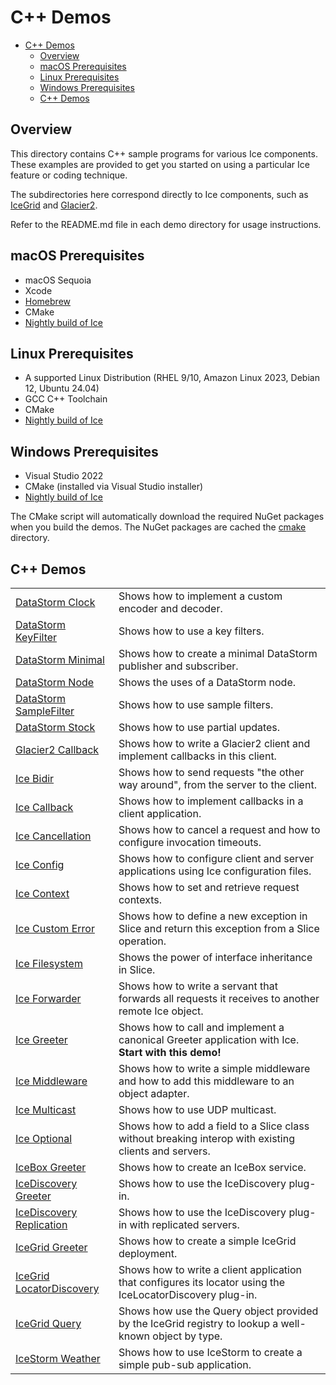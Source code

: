 # C++ Demos

- [C++ Demos](#c-demos)
  - [Overview](#overview)
  - [macOS Prerequisites](#macos-prerequisites)
  - [Linux Prerequisites](#linux-prerequisites)
  - [Windows Prerequisites](#windows-prerequisites)
  - [C++ Demos](#c-demos-1)

## Overview

This directory contains C++ sample programs for various Ice components. These examples
are provided to get you started on using a particular Ice feature or coding technique.

The subdirectories here correspond directly to Ice components, such as
[IceGrid](./IceGrid) and [Glacier2](./Glacier2).

Refer to the README.md file in each demo directory for usage instructions.

## macOS Prerequisites

- macOS Sequoia
- Xcode
- [Homebrew](https://brew.sh)
- CMake
- [Nightly build of Ice](https://github.com/zeroc-ice/ice/blob/main/NIGHTLY.md#macos)

## Linux Prerequisites

- A supported Linux Distribution (RHEL 9/10, Amazon Linux 2023, Debian 12, Ubuntu 24.04)
- GCC C++ Toolchain
- CMake
- [Nightly build of Ice](https://github.com/zeroc-ice/ice/blob/main/NIGHTLY.md#linux)

## Windows Prerequisites

- Visual Studio 2022
- CMake (installed via Visual Studio installer)
- [Nightly build of Ice](https://github.com/zeroc-ice/ice/blob/main/NIGHTLY.md#windows)

The CMake script will automatically download the required NuGet packages when you
build the demos. The NuGet packages are cached the [cmake](./cmake) directory.

## C++ Demos

|                                                         |                                                                                                            |
| ------------------------------------------------------- | ---------------------------------------------------------------------------------------------------------- |
| [DataStorm Clock](./DataStorm/clock/)                   | Shows how to implement a custom encoder and decoder.                                                       |
| [DataStorm KeyFilter](./DataStorm/keyFilter/)           | Shows how to use a key filters.                                                                            |
| [DataStorm Minimal](./DataStorm/minimal/)               | Shows how to create a minimal DataStorm publisher and subscriber.                                          |
| [DataStorm Node](./DataStorm/node/)                     | Shows the uses of a DataStorm node.                                                                        |
| [DataStorm SampleFilter](./DataStorm/sampleFilter/)     | Shows how to use sample filters.                                                                           |
| [DataStorm Stock](./DataStorm/stock/)                   | Shows how to use partial updates.                                                                          |
| [Glacier2 Callback](./Glacier2/callback/)               | Shows how to write a Glacier2 client and implement callbacks in this client.                               |
| [Ice Bidir](./Ice/bidir/)                               | Shows how to send requests "the other way around", from the server to the client.                          |
| [Ice Callback](./Ice/callback/)                         | Shows how to implement callbacks in a client application.                                                  |
| [Ice Cancellation](./Ice/cancellation/)                 | Shows how to cancel a request and how to configure invocation timeouts.                                    |
| [Ice Config](./Ice/config/)                             | Shows how to configure client and server applications using Ice configuration files.                       |
| [Ice Context](./Ice/context/)                           | Shows how to set and retrieve request contexts.                                                            |
| [Ice Custom Error](./Ice/customError/)                  | Shows how to define a new exception in Slice and return this exception from a Slice operation.             |
| [Ice Filesystem](./Ice/filesystem/)                     | Shows the power of interface inheritance in Slice.                                                         |
| [Ice Forwarder](./Ice/forwarder/)                       | Shows how to write a servant that forwards all requests it receives to another remote Ice object.          |
| [Ice Greeter](./Ice/greeter/)                           | Shows how to call and implement a canonical Greeter application with Ice. **Start with this demo!**        |
| [Ice Middleware](./Ice/middleware/)                     | Shows how to write a simple middleware and how to add this middleware to an object adapter.                |
| [Ice Multicast](./Ice/multicast/)                       | Shows how to use UDP multicast.                                                                            |
| [Ice Optional](./Ice/optional/)                         | Shows how to add a field to a Slice class without breaking interop with existing clients and servers.      |
| [IceBox Greeter](./IceBox/greeter/)                     | Shows how to create an IceBox service.                                                                     |
| [IceDiscovery Greeter](./IceDiscovery/greeter)          | Shows how to use the IceDiscovery plug-in.                                                                 |
| [IceDiscovery Replication](./IceDiscovery/replication/) | Shows how to use the IceDiscovery plug-in with replicated servers.                                         |
| [IceGrid Greeter](./IceGrid/greeter/)                   | Shows how to create a simple IceGrid deployment.                                                           |
| [IceGrid LocatorDiscovery](./IceGrid/locatorDiscovery/) | Shows how to write a client application that configures its locator using the IceLocatorDiscovery plug-in. |
| [IceGrid Query](./IceGrid/query/)                       | Shows how use the Query object provided by the IceGrid registry to lookup a well-known object by type.     |
| [IceStorm Weather](./IceStorm/weather/)                 | Shows how to use IceStorm to create a simple pub-sub application.                                          |

